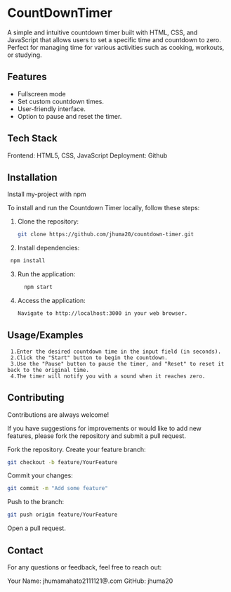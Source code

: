 
# CountDownTimer
A simple and intuitive countdown timer built with HTML, CSS, and JavaScript that allows users to set a specific time and countdown to zero. Perfect for managing time for various activities such as cooking, workouts, or studying.



## Features
- Fullscreen mode
- Set custom countdown times.
- User-friendly interface.
- Option to pause and reset the timer.
## Tech Stack
Frontend: HTML5, CSS, JavaScript
Deployment: Github

## Installation

Install my-project with npm

To install and run the Countdown Timer locally, follow these steps:

1. Clone the repository:
   ```bash
   git clone https://github.com/jhuma20/countdown-timer.git
    ```
2. Install dependencies:
  ```bash
   npm install
  ```
3. Run the application:
    ```bash
      npm start
    ```
4. Access the application:
     ```bash
   Navigate to http://localhost:3000 in your web browser.
   ```
## Usage/Examples

```
 1.Enter the desired countdown time in the input field (in seconds).
 2.Click the "Start" button to begin the countdown.
 3.Use the "Pause" button to pause the timer, and "Reset" to reset it back to the original time.
 4.The timer will notify you with a sound when it reaches zero.
```


## Contributing

Contributions are always welcome!

If you have suggestions for improvements or would like to add new features, please fork the repository and submit a pull request.

Fork the repository.
Create your feature branch:
  ```bash
  git checkout -b feature/YourFeature
  ```
Commit your changes:
  ```bash
  git commit -m "Add some feature"
  ```
Push to the branch:
  ```bash
  git push origin feature/YourFeature
  ```
Open a pull request.



## Contact
For any questions or feedback, feel free to reach out:

Your Name: jhumamahato2111121@.com
GitHub: jhuma20




